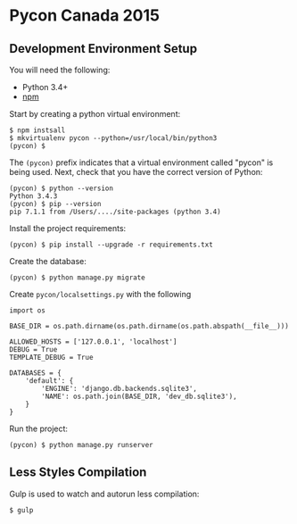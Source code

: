 Pycon Canada 2015
=================


Development Environment Setup
-----------------------------

You will need the following:

- Python 3.4+
- [npm](https://www.npmjs.org/)

Start by creating a python virtual environment:

    $ npm instsall
    $ mkvirtualenv pycon --python=/usr/local/bin/python3
    (pycon) $

The `(pycon)` prefix indicates that a virtual environment called "pycon" is being used. Next, check that you have the correct version of Python:

    (pycon) $ python --version
    Python 3.4.3
    (pycon) $ pip --version
    pip 7.1.1 from /Users/..../site-packages (python 3.4)

Install the project requirements:

    (pycon) $ pip install --upgrade -r requirements.txt

Create the database:

    (pycon) $ python manage.py migrate

Create `pycon/localsettings.py` with the following

    
    import os
    
    BASE_DIR = os.path.dirname(os.path.dirname(os.path.abspath(__file__)))
    
    ALLOWED_HOSTS = ['127.0.0.1', 'localhost']
    DEBUG = True
    TEMPLATE_DEBUG = True
    
    DATABASES = {
        'default': {
            'ENGINE': 'django.db.backends.sqlite3',
            'NAME': os.path.join(BASE_DIR, 'dev_db.sqlite3'),
        }
    }

Run the project:

    (pycon) $ python manage.py runserver


Less Styles Compilation
-----------------------

Gulp is used to watch and autorun less compilation:

    $ gulp
